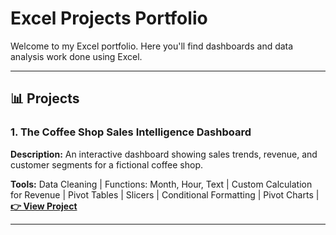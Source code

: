 # Excel Projects Portfolio

Welcome to my Excel portfolio. Here you'll find dashboards and data analysis work done using Excel.

---

## 📊 Projects

### 1. The Coffee Shop Sales Intelligence Dashboard
**Description:** An interactive dashboard showing sales trends, revenue, and customer segments for a fictional coffee shop.

**Tools:** Data Cleaning | Functions: Month, Hour, Text | Custom Calculation for Revenue | Pivot Tables | Slicers | Conditional Formatting | Pivot Charts | 
**[👉 View Project]()**

---


